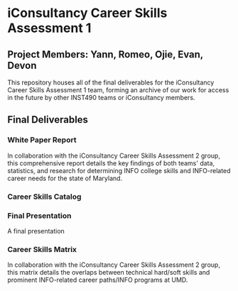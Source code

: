 #  iConsultancy Career Skills Assessment 1
## Project Members: Yann, Romeo, Ojie, Evan, Devon

This repository houses all of the final deliverables for the iConsultancy Career Skills Assessment 1 team, forming an archive of our work for access in the future by other INST490 teams or iConsultancy members.

## Final Deliverables

### White Paper Report
In collaboration with the iConsultancy Career Skills Assessment 2 group, this comprehensive report details the key findings of both teams' data, statistics, and research for determining INFO college skills and INFO-related career needs for the state of Maryland.

### Career Skills Catalog


### Final Presentation
A final presentation 

### Career Skills Matrix
In collaboration with the iConsultancy Career Skills Assessment 2 group, this matrix details the overlaps between technical hard/soft skills and prominent INFO-related career paths/INFO programs at UMD.
